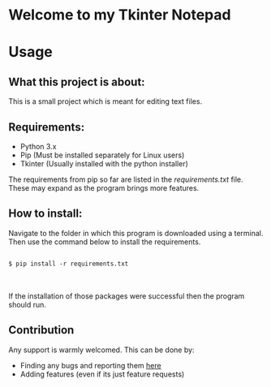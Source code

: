 # Welcome to my Tkinter Notepad

# Usage

## What this project is about:

This is a small project which is meant for editing text files.

## Requirements:

- Python 3.x
- Pip (Must be installed separately for Linux users)
- Tkinter (Usually installed with the python installer)

The requirements from pip so far are listed in the <i>requirements.txt</i> file. These may expand as the program brings more features.

## How to install:

Navigate to the folder in which this program is downloaded using a terminal.
Then use the command below to install the requirements.

<code>
$ pip install -r requirements.txt
</code>
<br><br>

If the installation of those packages were successful then the program should run.

## Contribution

Any support is warmly welcomed. This can be done by:

- Finding any bugs and reporting them [here](https://github.com/MosElsh/tkinter-notepad/issues)
- Adding features (even if its just feature requests)